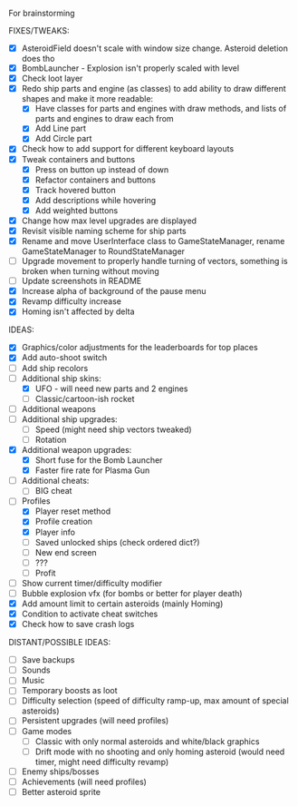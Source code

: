 For brainstorming

FIXES/TWEAKS:
- [x] AsteroidField doesn't scale with window size change. Asteroid deletion does tho
- [x] BombLauncher - Explosion isn't properly scaled with level
- [x] Check loot layer
- [x] Redo ship parts and engine (as classes) to add ability to draw different shapes and make it more readable:
    - [x] Have classes for parts and engines with draw methods, and lists of parts and engines to draw each from
    - [x] Add Line part
    - [x] Add Circle part
- [x] Check how to add support for different keyboard layouts
- [x] Tweak containers and buttons
    - [x] Press on button up instead of down
    - [x] Refactor containers and buttons
    - [x] Track hovered button
    - [x] Add descriptions while hovering
    - [x] Add weighted buttons
- [x] Change how max level upgrades are displayed
- [x] Revisit visible naming scheme for ship parts
- [x] Rename and move UserInterface class to GameStateManager, rename GameStateManager to RoundStateManager
- [ ] Upgrade movement to properly handle turning of vectors, something is broken when turning without moving
- [ ] Update screenshots in README
- [x] Increase alpha of background of the pause menu
- [x] Revamp difficulty increase
- [x] Homing isn't affected by delta

IDEAS:
- [x] Graphics/color adjustments for the leaderboards for top places
- [x] Add auto-shoot switch
- [ ] Add ship recolors
- [ ] Additional ship skins:
    - [x] UFO - will need new parts and 2 engines
    - [ ] Classic/cartoon-ish rocket
- [ ] Additional weapons
- [ ] Additional ship upgrades:
    - [ ] Speed (might need ship vectors tweaked)
    - [ ] Rotation
- [x] Additional weapon upgrades:
    - [x] Short fuse for the Bomb Launcher
    - [x] Faster fire rate for Plasma Gun
- [ ] Additional cheats:
    - [ ] BIG cheat
- [ ] Profiles
    - [x] Player reset method
    - [x] Profile creation
    - [x] Player info
    - [ ] Saved unlocked ships (check ordered dict?)
    - [ ] New end screen
    - [ ] ???
    - [ ] Profit
- [ ] Show current timer/difficulty modifier
- [ ] Bubble explosion vfx (for bombs or better for player death)
- [x] Add amount limit to certain asteroids (mainly Homing)
- [x] Condition to activate cheat switches
- [x] Check how to save crash logs

DISTANT/POSSIBLE IDEAS:
- [ ] Save backups
- [ ] Sounds
- [ ] Music
- [ ] Temporary boosts as loot
- [ ] Difficulty selection (speed of difficulty ramp-up, max amount of special asteroids)
- [ ] Persistent upgrades (will need profiles)
- [ ] Game modes 
    - [ ] Classic with only normal asteroids and white/black graphics
    - [ ] Drift mode with no shooting and only homing asteroid (would need timer, might need difficulty revamp)
- [ ] Enemy ships/bosses
- [ ] Achievements (will need profiles)
- [ ] Better asteroid sprite
